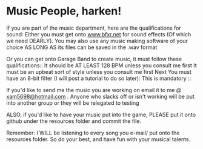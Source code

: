 # Music People, harken!

If you are part of the music department, here are the qualifications for sound:
Either you must get onto www.bfxr.net for sound effects (Of which we need DEARLY).
You may also use any music making software of your choice AS LONG AS its files can be saved in the .wav format

Or you can get onto Garage Band to create music, it must follow these qualifications::
  It should be AT LEAST 128 BPM unless you consult me first
  It must be an upbeat sort of style unless you consult me first 
  Next You must have an 8-bit filter (I will post a tutorial to do so later): This is mandatory
  ::

If you'd like to send me the music you are working on email it to me @ xam5698@hotmail.com .
Anyone who slacks off or isn't working will be put into another group or they will be relegated to testing

ALSO, if you'd like to have your music put into the game, PLEASE put it onto github under the resources folder and commit the file.

Remember: I WILL be listening to every song you e-mail/ put onto the resources folder. So do your best, and have fun with your musical talents.
